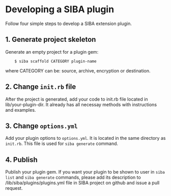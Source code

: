 # Developing a SIBA plugin

Follow four simple steps to develop a SIBA extension plugin.

## 1. Generate project skeleton

Generate an empty project for a plugin gem:

        $ siba scaffold CATEGORY plugin-name

where CATEGORY can be: source, archive, encryption or destination. 

## 2. Change `init.rb` file

After the project is generated, add your code to init.rb file located in lib/your-plugin-dir. It already has all necessay methods with instructions and examples.

## 3. Change `options.yml`

Add your plugin options to `options.yml`. It is located in the same directory as `init.rb`. This file is used for `siba generate` command.

## 4. Publish

Publish your plugin gem. If you want your plugin to be shown to user in `siba list` and `siba generate` commands, please add its description to /lib/siba/plugins/plugins.yml file in SIBA project on github and issue a pull request.
